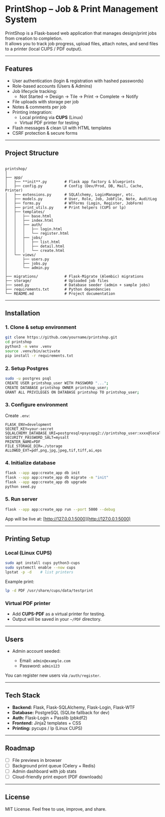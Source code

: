 
# PrintShop – Job & Print Management System

PrintShop is a Flask-based web application that manages design/print jobs from creation to completion.  
It allows you to track job progress, upload files, attach notes, and send files to a printer (local CUPS / PDF output).

---

## Features
- User authentication (login & registration with hashed passwords)
- Role-based accounts (Users & Admins)
- Job lifecycle tracking:
  - Not Started → Design → Tile → Print → Complete → Notify
- File uploads with storage per job
- Notes & comments per job
- Printing integration:
  - Local printing via **CUPS** (Linux)
  - Virtual PDF printer for testing
- Flash messages & clean UI with HTML templates
- CSRF protection & secure forms

---

## Project Structure
```

printshop/
│
├── app/
│   ├── **init**.py        # Flask app factory & blueprints
│   ├── config.py          # Config (Dev/Prod, DB, Mail, Cache, Printer)
│   ├── extensions.py      # SQLAlchemy, LoginManager, etc.
│   ├── models.py          # User, Role, Job, JobFile, Note, AuditLog
│   ├── forms.py           # WTForms (Login, Register, JobForm)
│   ├── print_utils.py     # Print helpers (CUPS or lp)
│   ├── templates/
│   │   ├── base.html
│   │   ├── index.html
│   │   ├── auth/
│   │   │   ├── login.html
│   │   │   └── register.html
│   │   ├── jobs/
│   │   │   ├── list.html
│   │   │   ├── detail.html
│   │   │   └── create.html
│   └── views/
│       ├── users.py
│       ├── jobs.py
│       └── admin.py
│
├── migrations/            # Flask-Migrate (Alembic) migrations
├── storage/               # Uploaded job files
├── seed.py                # Database seeder (admin + sample jobs)
├── requirements.txt       # Python dependencies
└── README.md              # Project documentation

````

---

## Installation

### 1. Clone & setup environment
```bash
git clone https://github.com/yourname/printshop.git
cd printshop
python3 -m venv .venv
source .venv/bin/activate
pip install -r requirements.txt
````

### 2. Setup Postgres

```bash
sudo -u postgres psql
CREATE USER printshop_user WITH PASSWORD "...";
CREATE DATABASE printshop OWNER printshop_user;
GRANT ALL PRIVILEGES ON DATABASE printshop TO printshop_user;
```

### 3. Configure environment

Create `.env`:

```env
FLASK_ENV=development
SECRET_KEY=your-secret
SQLALCHEMY_DATABASE_URI=postgresql+psycopg2://printshop_user:xxxx@localhost:5432/printshop
SECURITY_PASSWORD_SALT=mysalt
PRINTER_NAME=PDF
FILE_STORAGE_DIR=./storage
ALLOWED_EXT=pdf,png,jpg,jpeg,tif,tiff,ai,eps
```

### 4. Initialize database

```bash
flask --app app:create_app db init
flask --app app:create_app db migrate -m "init"
flask --app app:create_app db upgrade
python seed.py
```

### 5. Run server

```bash
flask --app app:create_app run --port 5000 --debug
```

App will be live at:
 [http://127.0.0.1:5000](http://127.0.0.1:5000)

---

## Printing Setup

### Local (Linux CUPS)

```bash
sudo apt install cups python3-cups
sudo systemctl enable --now cups
lpstat -p -d    # list printers
```

Example print:

```bash
lp -d PDF /usr/share/cups/data/testprint
```

### Virtual PDF printer

* Add **CUPS-PDF** as a virtual printer for testing.
* Output will be saved in your `~/PDF` directory.

---

## Users

* Admin account seeded:

  * Email: `admin@example.com`
  * Password: `admin123`

You can register new users via `/auth/register`.

---

## Tech Stack

* **Backend:** Flask, Flask-SQLAlchemy, Flask-Login, Flask-WTF
* **Database:** PostgreSQL (SQLite fallback for dev)
* **Auth:** Flask-Login + Passlib (pbkdf2)
* **Frontend:** Jinja2 templates + CSS
* **Printing:** pycups / lp (Linux CUPS)

---

## Roadmap

* [ ] File previews in browser
* [ ] Background print queue (Celery + Redis)
* [ ] Admin dashboard with job stats
* [ ] Cloud-friendly print export (PDF downloads)

---

## License

MIT License.
Feel free to use, improve, and share.
